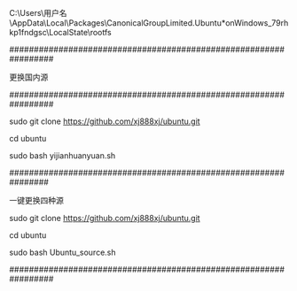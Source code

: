 
C:\Users\用户名\AppData\Local\Packages\CanonicalGroupLimited.Ubuntu*onWindows_79rhkp1fndgsc\LocalState\rootfs

#################################################################

更换国内源

#################################################################

sudo git clone https://github.com/xj888xj/ubuntu.git

cd ubuntu

sudo bash yijianhuanyuan.sh

################################################################

一键更换四种源

sudo git clone https://github.com/xj888xj/ubuntu.git

cd ubuntu

sudo bash Ubuntu_source.sh

#################################################################



